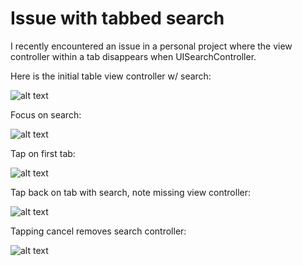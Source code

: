 # Issue with tabbed search

I recently encountered an issue in a personal project where the view controller within a tab disappears when
UISearchController.

Here is the initial table view controller w/ search:

![alt text](https://raw.githubusercontent.com/jonstjohn/TabbedSearch/master/img/tab_screen1.png  "Screen 1")

Focus on search:

![alt text](https://raw.githubusercontent.com/jonstjohn/TabbedSearch/master/img/tab_screen2.png  "Screen 2")

Tap on first tab:

![alt text](https://raw.githubusercontent.com/jonstjohn/TabbedSearch/master/img/tab_screen3.png  "Screen 3")

Tap back on tab with search, note missing view controller:

![alt text](https://raw.githubusercontent.com/jonstjohn/TabbedSearch/master/img/tab_screen4.png  "Screen 4")

Tapping cancel removes search controller:

![alt text](https://raw.githubusercontent.com/jonstjohn/TabbedSearch/master/img/tab_screen5.png  "Screen 5")

